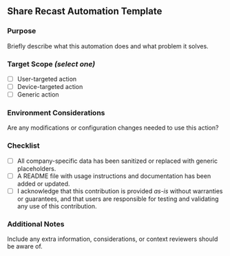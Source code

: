 ## Share Recast Automation Template
### Purpose
Briefly describe what this automation does and what problem it solves.

### Target Scope _(select one)_
- [ ] User-targeted action
- [ ] Device-targeted action
- [ ] Generic action

### Environment Considerations
Are any modifications or configuration changes needed to use this action?

### Checklist
- [ ] All company-specific data has been sanitized or replaced with generic placeholders.
- [ ] A README file with usage instructions and documentation has been added or updated.
- [ ] I acknowledge that this contribution is provided _as-is_ without warranties or guarantees, and that users are responsible for testing and validating any use of this contribution.

### Additional Notes
Include any extra information, considerations, or context reviewers should be aware of.


